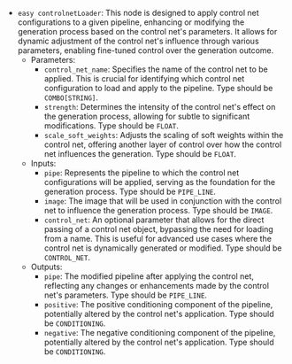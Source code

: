 - `easy controlnetLoader`: This node is designed to apply control net configurations to a given pipeline, enhancing or modifying the generation process based on the control net's parameters. It allows for dynamic adjustment of the control net's influence through various parameters, enabling fine-tuned control over the generation outcome.
    - Parameters:
        - `control_net_name`: Specifies the name of the control net to be applied. This is crucial for identifying which control net configuration to load and apply to the pipeline. Type should be `COMBO[STRING]`.
        - `strength`: Determines the intensity of the control net's effect on the generation process, allowing for subtle to significant modifications. Type should be `FLOAT`.
        - `scale_soft_weights`: Adjusts the scaling of soft weights within the control net, offering another layer of control over how the control net influences the generation. Type should be `FLOAT`.
    - Inputs:
        - `pipe`: Represents the pipeline to which the control net configurations will be applied, serving as the foundation for the generation process. Type should be `PIPE_LINE`.
        - `image`: The image that will be used in conjunction with the control net to influence the generation process. Type should be `IMAGE`.
        - `control_net`: An optional parameter that allows for the direct passing of a control net object, bypassing the need for loading from a name. This is useful for advanced use cases where the control net is dynamically generated or modified. Type should be `CONTROL_NET`.
    - Outputs:
        - `pipe`: The modified pipeline after applying the control net, reflecting any changes or enhancements made by the control net's parameters. Type should be `PIPE_LINE`.
        - `positive`: The positive conditioning component of the pipeline, potentially altered by the control net's application. Type should be `CONDITIONING`.
        - `negative`: The negative conditioning component of the pipeline, potentially altered by the control net's application. Type should be `CONDITIONING`.
